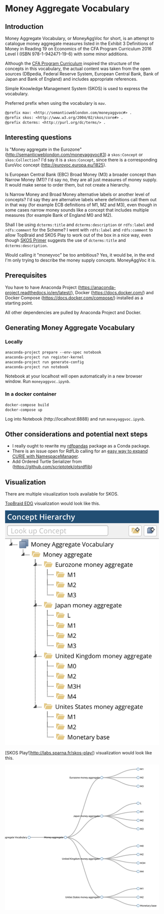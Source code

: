 # Money Aggregate Vocabulary

## Introduction

Money Aggregate Vocabulary, or MoneyAggVoc for short, is an attempt to catalogue 
money aggregate measures listed in the Exhibit 3 Definitions of Money in 
Reading 19 on Economics of the CFA Program Curriculum 2016 Level I (ISBN 978-1-942471-19-6) 
with some minor additions. 

Although the [CFA Program Curriculum](https://www.cfainstitute.org/) inspired the structure of the concepts in this vocabulary, 
the actual content was taken from the open sources (DBpedia, Federal Reserve System, 
European Central Bank, Bank of Japan and Bank of England) and includes appropriate references.

Simple Knowledge Management System (SKOS) is used to express the vocabulary.

Preferred prefix when using the vocabulary is `mav`.

```turtle
@prefix mav: <http://semanticweblondon.com/moneyaggvoc#> .
@prefix skos: <http://www.w3.org/2004/02/skos/core#> .
@prefix dcterms: <http://purl.org/dc/terms/> .
```

## Interesting questions

Is "Money aggregate in the Eurozone" (http://semanticweblondon.com/moneyaggvoc#3) a `skos:Concept` or `skos:Collection`? 
I'd say it is a `skos:Concept`, since there is a corresponding EuroVoc concept (http://eurovoc.europa.eu/1825).

Is European Central Bank (EBC) Broad Money (M3) a broader concept than Narrow Money (M1)?
I'd say no, they are all just measures of money supply. It would make sense to order them, but not create a hierarchy.

Is Narrow Money and Broad Money alternative labels or another level of concepts?
I'd say they are alternative labels where definitions call them out in that way (for example ECB definitions of M1, M2 and M3), 
even though in some cases narrow money sounds like a concept that includes multiple measures (for example Bank of England M0 and M2).

Shall I be using `dcterms:title` and `dcterms:description` or `rdfs:label` and `rdfs:comment` for the Scheme?
I went with `rdfs:label` and `rdfs:comment` to allow TopBraid and SKOS Play to work out of the box in a nice way, even though 
[SKOS Primer](https://www.w3.org/TR/skos-primer/) suggests the use of `dcterms:title` and `dcterms:description`.

Would calling it "moneyvoc" be too ambitious?
Yes, it would be, in the end I'm only trying to describe the money supply concepts. MoneyAggVoc it is.

## Prerequisites

You have to have Anaconda Project (https://anaconda-project.readthedocs.io/en/latest/), 
Docker (https://docs.docker.com/) and Docker Compose (https://docs.docker.com/compose/) 
installed as a starting point.

All other dependencies are pulled by Anaconda Project and Docker.

## Generating Money Aggregate Vocabulary

### Locally

```shell
anaconda-project prepare --env-spec notebook
anaconda-project run register-kernel
anaconda-project run generate-config
anaconda-project run notebook
```

Notebook at your localhost will open automatically in a new browser window. Run `moneyaggvoc.ipynb`.

### In a docker container

```shell
docker-compose build
docker-compose up
```

Log into Notebook (http://localhost:8888) and run `moneyaggvoc.ipynb`.

## Other considerations and potential next steps

 * I really ought to rewrite my [rdfpandas](https://github.com/cadmiumkitty/rdfpandas) package as a Conda package.
 * There is an issue open for RdfLib calling for an [easy way to expand CURIE with NamespaceManager](https://github.com/RDFLib/rdflib/issues/626).
 * Add Ordered Turtle Serializer from (https://github.com/scriptotek/otsrdflib)

## Visualization

There are multiple visualization tools available for SKOS.

[TopBraid EDG](https://www.topquadrant.com/products/topbraid-enterprise-data-governance/) visualization would look like this.

![TopBraid EDG MoneyAggVoc visualization](vis-topbraid-edg.png)

[SKOS Play!]http://labs.sparna.fr/skos-play/) visualization would look like this.

![SKOS Play! MoneyAggVoc visualization](vis-skos-play.png)